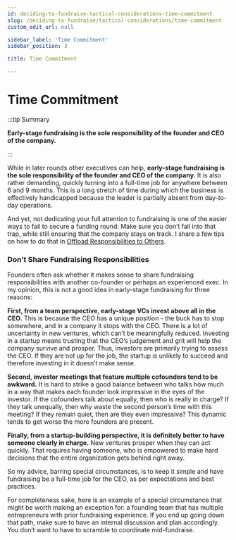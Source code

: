 ```yaml
---
id: deciding-to-fundraise-tactical-considerations-time-commitment
slug: /deciding-to-fundraise/tactical-considerations/time-commitment
custom_edit_url: null

sidebar_label: 'Time Commitment'
sidebar_position: 3

title: Time Commitment

---
```


# Time Commitment

:::tip Summary

**Early-stage fundraising is the sole responsibility of the founder and CEO of the company.**

:::

While in later rounds other executives can help, **early-stage fundraising is the sole responsibility of the founder and CEO of the company.** It is also rather demanding, quickly turning into a full-time job for anywhere between 6 and 9 months. This is a long stretch of time during which the business is effectively handicapped because the leader is partially absent from day-to-day operations. 

And yet, not dedicating your full attention to fundraising is one of the easier ways to fail to secure a funding round. Make sure you don’t fall into that trap, while still ensuring that the company stays on track. I share a few tips on how to do that in [Offload Responsibilities to Others](/phase-i-preparation/prepare-the-company/reduce-downsides#offload-responsibilities-to-others). 

### Don’t Share Fundraising Responsibilities

Founders often ask whether it makes sense to share fundraising responsibilities with another co-founder or perhaps an experienced exec. In my opinion, this is not a good idea in early-stage fundraising for three reasons:

**First, from a team perspective, early-stage VCs invest above all in the CEO.** This is because the CEO has a unique position - the buck has to stop somewhere, and in a company it stops with the CEO. There is a lot of uncertainty in new ventures, which can’t be meaningfully reduced. Investing in a startup means trusting that the CEO’s judgement and grit will help the company survive and prosper. Thus, investors are primarily trying to assess the CEO. If they are not up for the job, the startup is unlikely to succeed and therefore investing in it doesn’t make sense. 

**Second, investor meetings that feature multiple cofounders tend to be awkward.** It is hard to strike a good balance between who talks how much in a way that makes each founder look impressive in the eyes of the investor. If the cofounders talk about equally, then who is really in charge? If they talk unequally, then why waste the second person’s time with this meeting? If they remain quiet, then are they even impressive? This dynamic tends to get worse the more founders are present. 

**Finally, from a startup-building perspective, it is definitely better to have someone clearly in charge.** New ventures prosper when they can act quickly. That requires having someone, who is empowered to make hard decisions that the entire organization gets behind right away.

So my advice, barring special circumstances, is to keep it simple and have fundraising be a full-time job for the CEO, as per expectations and best practices.

For completeness sake, here is an example of a special circumstance that might be worth making an exception for: a founding team that has multiple entrepreneurs with prior fundraising experience. If you end up going down that path, make sure to have an internal discussion and plan accordingly. You don’t want to have to scramble to coordinate mid-fundraise.